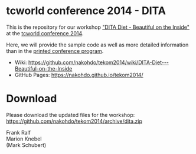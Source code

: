 # tcworld conference 2014 - DITA

This is the repository for our workshop ["DITA Diet - Beautiful on the Inside"](http://conferences.tekom.de/conference/tcworld14/for-participants/conference-program/program/sv_715_DITA3/) at the [tcworld conference 2014](http://conferences.tekom.de/tcworld14/tcworld14/).   

Here, we will provide the sample code as well as more detailed information than in the [printed conference program](http://conferences.tekom.de/tcworld14/for-participants/printed-conference-program/). 

* Wiki: https://github.com/nakohdo/tekom2014/wiki/DITA-Diet---Beautiful-on-the-Inside
* GitHub Pages: https://nakohdo.github.io/tekom2014/ 
 
# Download 
Please download the updated files for the workshop: https://github.com/nakohdo/tekom2014/archive/dita.zip

Frank Ralf  
Marion Knebel  
(Mark Schubert)  
